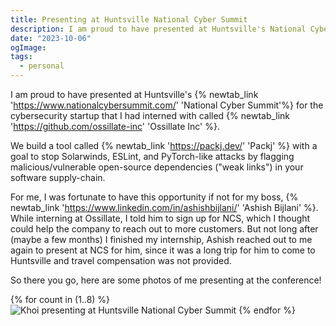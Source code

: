 ```yaml
---
title: Presenting at Huntsville National Cyber Summit
description: I am proud to have presented at Huntsville's National Cyber Summit for the cybersecurity startup that I had interned with called Ossillate Inc.
date: "2023-10-06"
ogImage:
tags:
  - personal
---
```


I am proud to have presented at Huntsville's {% newtab_link 'https://www.nationalcybersummit.com/' 'National Cyber Summit'%} for the cybersecurity startup that I had interned with called {% newtab_link 'https://github.com/ossillate-inc' 'Ossillate Inc' %}.

We build a tool called {% newtab_link 'https://packj.dev/' 'Packj' %} with a goal to stop Solarwinds, ESLint, and PyTorch-like attacks by flagging malicious/vulnerable open-source dependencies ("weak links") in your software supply-chain.

<!-- excerpt -->

For me, I was fortunate to have this opportunity if not for my boss, {% newtab_link 'https://www.linkedin.com/in/ashishbijlani/' 'Ashish Bijlani' %}. While interning at Ossillate, I told him to sign up for NCS, which I thought could help the company to reach out to more customers. But not long after (maybe a few months) I finished my internship, Ashish reached out to me again to present at NCS for him, since it was a long trip for him to come to Huntsville and travel compensation was not provided.

So there you go, here are some photos of me presenting at the conference!

{% for count in (1..8) %}
<img class="my-4" src="/assets/images/posts/ncs/{{ count }}.JPG" alt="Khoi presenting at Huntsville National Cyber Summit" />
{% endfor %}
